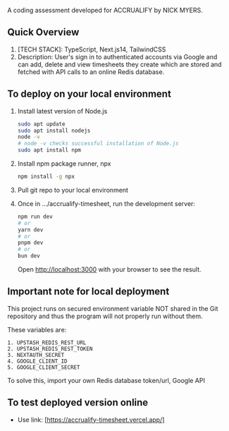 A coding assessment developed for ACCRUALIFY by NICK MYERS.

## Quick Overview

1. [TECH STACK]: TypeScript, Next.js14, TailwindCSS
2. Description: User's sign in to authenticated accounts via Google and can add, delete and view timesheets they create which are stored and fetched with API calls to an online Redis database.

## To deploy on your local environment

1. Install latest version of Node.js
    ```bash
    sudo apt update
    sudo apt install nodejs
    node -v
    # node -v checks successful installation of Node.js
    sudo apt install npm
    ```
2. Install npm package runner, npx
    ```bash
    npm install -g npx
    ```
3. Pull git repo to your local environment
4. Once in .../accrualify-timesheet, run the development server:

    ```bash
    npm run dev
    # or
    yarn dev
    # or
    pnpm dev
    # or
    bun dev
    ```

    Open [http://localhost:3000](http://localhost:3000) with your browser to see the result.

## Important note for local deployment
This project runs on secured environment variable NOT shared in the Git repository and thus the program
will not properly run without them.

These variables are:
```
1. UPSTASH_REDIS_REST_URL
2. UPSTASH_REDIS_REST_TOKEN
3. NEXTAUTH_SECRET
4. GOOGLE_CLIENT_ID
5. GOOGLE_CLIENT_SECRET
```

To solve this, import your own Redis database token/url, Google API 

## To test deployed version online

- Use link: [https://accrualify-timesheet.vercel.app/] 

